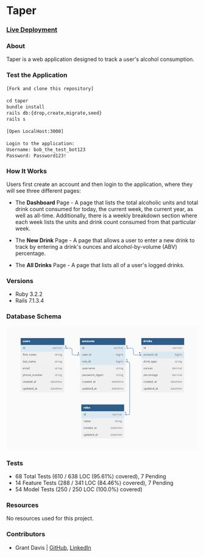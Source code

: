 # Taper

### [Live Deployment](https://taper-4affd5dec44c.herokuapp.com/)

### About

Taper is a web application designed to track a user's alcohol consumption.

### Test the Application

```
[Fork and clone this repository]

cd taper
bundle install
rails db:{drop,create,migrate,seed}
rails s

[Open LocalHost:3000]

Login to the application:
Username: bob_the_test_bot123
Password: Password123!
```

### How It Works

Users first create an account and then login to the application, where they will see three different pages:

* The **Dashboard** Page - A page that lists the total alcoholic units and total drink count consumed for today, the current week, the current year, as well as all-time. Additionally, there is a weekly breakdown section where each week lists the units and drink count consumed from that particular week.

* The **New Drink** Page - A page that allows a user to enter a new drink to track by entering a drink's ounces and alcohol-by-volume (ABV) percentage.

* The **All Drinks** Page - A page that lists all of a user's logged drinks.

### Versions

- Ruby 3.2.2
- Rails 7.1.3.4

### Database Schema

![db_schema](public/db_schema.png)

### Tests

* 68 Total Tests (610 / 638 LOC (95.61%) covered), 7 Pending
* 14 Feature Tests (288 / 341 LOC (84.46%) covered), 7 Pending
* 54 Model Tests (250 / 250 LOC (100.0%) covered)

### Resources

No resources used for this project.

### Contributors

* Grant Davis | [GitHub](https://github.com/grantdavis303), [LinkedIn](https://www.linkedin.com/in/grantdavis303/)